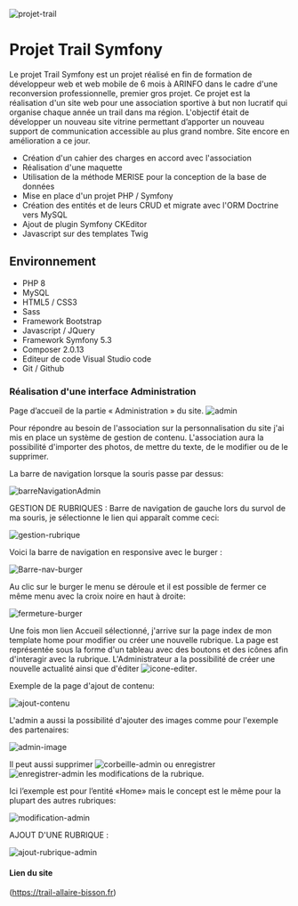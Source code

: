 ![projet-trail](https://user-images.githubusercontent.com/79690181/142174993-346f7110-c2e1-4040-b822-c4d6ae63bd11.png)


# Projet Trail Symfony

Le projet Trail Symfony est un projet réalisé  en fin de formation de développeur web et web mobile de 6 mois à ARINFO dans le cadre d'une reconversion professionnelle, premier gros projet.
Ce projet est la réalisation d'un site web pour une association sportive  à but non lucratif qui organise chaque année un trail dans ma région.
L'objectif était de développer un nouveau site vitrine permettant d’apporter un
nouveau support de communication accessible au plus grand nombre.
Site encore en amélioration a ce jour.

* Création d'un cahier des charges en accord avec l'association
* Réalisation d'une maquette
* Utilisation de la méthode MERISE pour la conception de la base de données
* Mise en place d'un projet PHP / Symfony
* Création des entités et de leurs CRUD et migrate avec l'ORM Doctrine vers MySQL
* Ajout de plugin Symfony CKEditor
* Javascript sur des templates Twig


## Environnement 

* PHP 8
* MySQL
* HTML5 / CSS3
* Sass
* Framework Bootstrap
* Javascript / JQuery
* Framework Symfony 5.3
* Composer 2.0.13
* Editeur de code Visual Studio code
* Git / Github


### Réalisation d'une interface Administration

Page d’accueil de la partie « Administration » du site.
![admin](https://user-images.githubusercontent.com/79690181/142187976-6433b94b-bfce-4d5a-a9a5-b2a4e7f82bba.png)

Pour répondre au besoin de l'association sur la personnalisation du site j'ai mis en place un
système de gestion de contenu.
L'association aura la possibilité d'importer des photos, de mettre du texte, de le modifier ou
de le supprimer.

La barre de navigation lorsque la souris passe par dessus:

![barreNavigationAdmin](https://user-images.githubusercontent.com/79690181/142189501-2b9d736f-447c-4e30-9591-276764f2a3eb.png)

GESTION DE RUBRIQUES :
Barre de navigation de gauche lors du survol de ma souris, je
sélectionne le lien qui apparaît comme ceci:

![gestion-rubrique](https://user-images.githubusercontent.com/79690181/142189799-9f5558a6-1594-4d84-ad14-9a4795a7c02a.png)

Voici la barre de navigation en responsive avec le burger :

![Barre-nav-burger](https://user-images.githubusercontent.com/79690181/142190590-d8aac252-b66a-457c-91b0-c95bddd558fc.png)

Au clic sur le burger le menu se déroule et il est possible de fermer ce même menu avec la
croix noire en haut à droite:

![fermeture-burger](https://user-images.githubusercontent.com/79690181/142191019-c6f54318-02ae-40b6-b6fa-e002b229b6cd.png)

Une fois mon lien Accueil sélectionné, j'arrive sur la page index de mon template home
pour modifier ou créer une nouvelle rubrique.
La page est représentée sous la forme d'un tableau avec des boutons et des icônes afin
d'interagir avec la rubrique.
L'Administrateur a la possibilité de créer une nouvelle actualité ainsi que d'éditer ![icone-editer](https://user-images.githubusercontent.com/79690181/142191330-e9bb3603-6480-445e-8057-4b4f0a17001c.png).

Exemple de la page d'ajout de contenu:

![ajout-contenu](https://user-images.githubusercontent.com/79690181/142191696-88cf82de-9785-401c-8991-13bee55f2b88.png)

L'admin a aussi la possibilité d'ajouter des images comme pour l'exemple des partenaires:

![admin-image](https://user-images.githubusercontent.com/79690181/142191916-791020af-cff2-424b-a233-48a7dd0a8322.png)

Il peut aussi supprimer ![corbeille-admin](https://user-images.githubusercontent.com/79690181/142192419-62406f48-f488-4922-bd99-24dae9e25c57.png) ou enregistrer ![enregistrer-admin](https://user-images.githubusercontent.com/79690181/142192447-e9a77521-de23-4f28-bf6e-99536c8e514a.png)
 les modifications de la rubrique.

Ici l’exemple est pour l’entité «Home» mais le concept est le même pour la plupart des autres rubriques:

![modification-admin](https://user-images.githubusercontent.com/79690181/142192499-a8357887-a90e-410d-80a8-7a2d6290d70b.png)

AJOUT D'UNE RUBRIQUE :

![ajout-rubrique-admin](https://user-images.githubusercontent.com/79690181/142192885-a9e1e325-6b13-4dad-b605-96f8943b0f07.png)

#### Lien du site

(https://trail-allaire-bisson.fr)